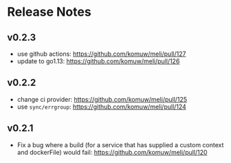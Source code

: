 # Release Notes

## v0.2.3
- use github actions: https://github.com/komuw/meli/pull/127
- update to go1.13: https://github.com/komuw/meli/pull/126

## v0.2.2
- change ci provider: https://github.com/komuw/meli/pull/125
- use `sync/errgroup`: https://github.com/komuw/meli/pull/124


## v0.2.1
- Fix a bug where a build (for a service that has supplied a custom context and dockerFile) would fail:  https://github.com/komuw/meli/pull/120
